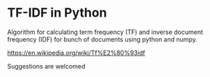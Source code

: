 # TF-IDF in Python
Algorithm for calculating term frequency (TF) and inverse document frequency (IDF) for bunch of documents using python and numpy.

https://en.wikipedia.org/wiki/Tf%E2%80%93idf

Suggestions are welcomed

